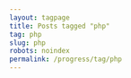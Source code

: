 ```yaml
---
layout: tagpage
title: Posts tagged "php"
tag: php
slug: php
robots: noindex
permalink: /progress/tag/php
---
```

